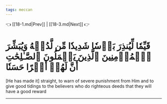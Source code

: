 ```yaml
---
tags: meccan
---
```


👈 [[18-1.md|Prev]] | [[18-3.md|Next]] 👉

# قَيِّمٗا لِّيُنذِرَ بَأۡسٗا شَدِيدٗا مِّن لَّدُنۡهُ وَيُبَشِّرَ ٱلۡمُؤۡمِنِينَ ٱلَّذِينَ يَعۡمَلُونَ ٱلصَّـٰلِحَٰتِ أَنَّ لَهُمۡ أَجۡرًا حَسَنٗا

[He has made it] straight, to warn of severe punishment from Him and to give good tidings to the believers who do righteous deeds that they will have a good reward

---

